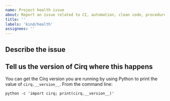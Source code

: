 ```yaml
---
name: Project health issue
about: Report an issue related to CI, automation, clean code, procedures, etc.
title: ''
labels: 'kind/health'
assignees: ''
---
```

## Describe the issue

## Tell us the version of Cirq where this happens

You can get the Cirq version you are running by using Python
to print the value of `cirq.__version__`. From the command line:

```shell
python -c 'import cirq; print(cirq.__version__)'
```
